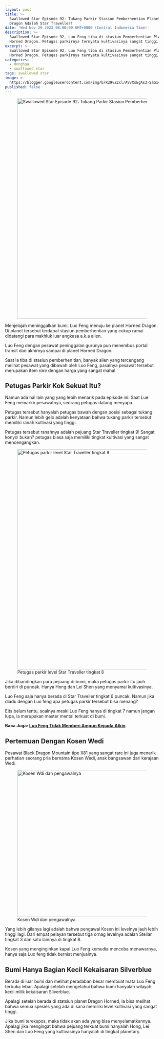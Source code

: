 ```yaml
---
layout: post
title: >-
  Swallowed Star Episode 92: Tukang Parkir Stasiun Pemberhentian Planet Horned
  Dragon Adalah Star Traveller!
date: 'Wed Nov 29 2023 08:00:00 GMT+0800 (Central Indonesia Time)'
description: >-
  Swallowed Star Episode 92, Luo Feng tiba di stasiun Pemberhentian Planet
  Horned Dragon. Petugas parkirnya ternyata kultivasinya sangat tinggi!
excerpt: >-
  Swallowed Star Episode 92, Luo Feng tiba di stasiun Pemberhentian Planet
  Horned Dragon. Petugas parkirnya ternyata kultivasinya sangat tinggi!
categories:
  - donghua
  - swallowed star
tags: swallowed star
image: >-
  https://blogger.googleusercontent.com/img/b/R29vZ2xl/AVvXsEgAs2-SaG143yhJoHWvcLiPDQGhseVRHnoRi-oNpU9OHJ3qOjcidc9N2FVNgjSPm9PBx1RO_Uq0qgcx0sU8xs6JROOLa_TJ_y157fo0Hzdo3NwiK3Pe7WWKaqY28I5JK2DsmTA7CJ__f2YmTwa8hxV_QQDHIseXXyKIk1jeD7munv_DCuRHRtBXSHuR8co/h169-w300-rw/petugas-parkir-stasiun-planet-horned-dragon-min.webp
published: false
---
```

<figure>
	<img alt="Swallowed Star Episode 92: Tukang Parkir Stasiun Pemberhentian Planet Horned Dragon Adalah Star Traveler Tingkat 9" height="720" src="https://blogger.googleusercontent.com/img/b/R29vZ2xl/AVvXsEgAs2-SaG143yhJoHWvcLiPDQGhseVRHnoRi-oNpU9OHJ3qOjcidc9N2FVNgjSPm9PBx1RO_Uq0qgcx0sU8xs6JROOLa_TJ_y157fo0Hzdo3NwiK3Pe7WWKaqY28I5JK2DsmTA7CJ__f2YmTwa8hxV_QQDHIseXXyKIk1jeD7munv_DCuRHRtBXSHuR8co/s1600-rw/petugas-parkir-stasiun-planet-horned-dragon-min.webp" width="1280" />
</figure>
<p>Menjelajah meninggalkan bumi, Luo Feng menuju ke planet Horned Dragon. Di planet tersebut terdapat stasiun pemberhentian yang cukup ramai didatangi para makhluk luar angkasa a.k.a alien.</p>
<p>Luo Feng dengan pesawat peninggalan gurunya pun menembus portal transit dan akhirnya sampai di planet Horned Dragon.</p>
<p>Saat Ia tiba di stasiun pemberhen tian, banyak alien yang tercengang melihat pesawat yang dibawah oleh Luo Feng, pasalnya pesawat tersebut merupakan item <em>rare</em> dengan harga yang sangat mahal.</p>
<h2 style="text-align: left;">Petugas Parkir Kok Sekuat Itu?</h2>
<p>Namun ada hal lain yang yang lebih menarik pada episode ini. Saat Lue Feng memarkir pesawatnya, seorang petugas datang menyapa.</p>
<p>Petugas tersebut hanyalah petugas bawah dengan posisi sebagai tukang parkir. Namun lebih gelo adalah kenyataan bahwa tukang parkir tersebut memiliki ranah kultivasi yang tinggi.</p>
<p>Petugas tersebut ranahnya adalah pejuang Star Traveller tingkat 9! Sangat konyol bukan? petugas biasa saja memiliki tingkat kultivasi yang sangat mencengangkan.</p>
<figure>
	<img alt="Petugas parkir level Star Traveller tingkat 8" height="720" src="https://blogger.googleusercontent.com/img/b/R29vZ2xl/AVvXsEgAs2-SaG143yhJoHWvcLiPDQGhseVRHnoRi-oNpU9OHJ3qOjcidc9N2FVNgjSPm9PBx1RO_Uq0qgcx0sU8xs6JROOLa_TJ_y157fo0Hzdo3NwiK3Pe7WWKaqY28I5JK2DsmTA7CJ__f2YmTwa8hxV_QQDHIseXXyKIk1jeD7munv_DCuRHRtBXSHuR8co/s1600/petugas-parkir-stasiun-planet-horned-dragon-min.webp" width="1280" />
	<figcaption>Petugas parkir level Star Traveller tingkat 8</figcaption>
</figure>
<p>Jika dibandingkan para pejuang di bumi, maka petugas parkir itu jauh berdiri di puncak. Hanya Hong dan Lei Shen yang menyamai kultivasinya.</p>
<p>Luo Feng saja hanya berada di Star Traveller tingkat 6 puncak. Namun jika diadu dengan Luo feng apa petugas parkir tersebut bisa menang?</p>
<p>Eits belum tentu, soalnya meski Luo Feng hanya di tingkat 7 namun jangan lupa, Ia merupakan master mental terkuat di bumi.</p><p><b>Baca Juga: <a href="https://www.supnewz.com/2023/10/swallowed-star-season-4-episode-89.html" target="_blank">Luo Feng Tidak Memberi Ampun Kepada Atkin</a></b></p>
<h2 style="text-align: left;">Pertemuan Dengan Kosen Wedi</h2>
<p>Pesawat Black Dragon Mountain tipe X81 yang sangat rare ini juga menarik perhatian seorang pria bernama Kosen Wedi, anak bangsawan dari kerajaan Wedi.</p>
<figure>
<img alt="Kosen Wdi dan pengawalnya" height="480" src="https://blogger.googleusercontent.com/img/b/R29vZ2xl/AVvXsEgnfdRLCGLX4FkjJaJ-Vm0KBrcAw8k2YdzsWdCTCzUDdR3Np0cA4CQXKhZIGszu_PIVOrVaq13qkkOqNj7OKnahHZc7y1RAVfH9oEz6y26dGoi6MUx1VY4kQNmVGEoRVoaJvhvusHTYsxmcZn-f_N747w8lJwAj98ri40TurhRbQ76zezhmHnd9buU2nGE/s1600/kosen-wedi-dan-pengawalnya-min.webp" width="1024" />
<figcaption>Kosen Wdi dan pengawalnya</figcaption>
</figure>
<p>Yang lebih gilanya lagi adalah bahwa pengawal Kosen ini levelnya jauh lebih tinggi lagi. Dari empat pelayan tersebut tiga ornag levelnya adalah Stellar tingkat 3 dan satu lainnya di tingkat 8.</p>
<p>Kosen yang menginginkan kapal Luo Feng kemudia mencoba menawarnya, hanya saja Luo feng tidak berniat menjualnya.</p>
<h2 style="text-align: left;">Bumi Hanya Bagian Kecil Kekaisaran Silverblue</h2>
<p>Berada di luar bumi dan melihat peradaban besar membuat mata Luo Feng terbuka lebar. Apalagi setelah mengetahui bahwa bumi hanyalah wilayah kecil milik kekaisaran Sliverblue.</p>
<p>Apalagi setelah berada di statsiun planet Dragon Horned, Ia bisa melihat bahwa semua spesies yang ada di sana memiliki level kultivasi yang sangat tinggi.</p>
<p>Jika bumi terekspos, maka tidak akan ada yang bisa menyelamatkannya. Apalagi jika mengingat bahwa pejuang terkuat bumi hanyalah Hong, Lei Shen dan Luo Feng yang kultivasinya hanyalah di tingkat planetary.</p>

